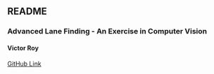 ## **README**

### **Advanced Lane Finding - An Exercise in Computer Vision**

#### **Victor Roy**

[GitHub Link](https://github.com/soniccrhyme/SDND-Vehicle_Detection)

